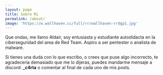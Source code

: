 ```yaml
---
layout: page
title: Sobre Mi
permalink: /about/
image: 'https://w.wallhaven.cc/full/rr/wallhaven-rrdgp1.jpg'
---
```


Que ondas, me llamo Aldair, soy entusiasta y estudiante autodidacta en la ciberseguridad del area de Red Team. Aspiro a ser pentester o analista de malware.

Si tienes una duda con lo que escribo, o crees que puse algo incorrecto, te agradeceria demasiado que me lo dijeras, puedes mandarme mensaje a discord: **_c4rta** o comentar al final de cada uno de mis posts.